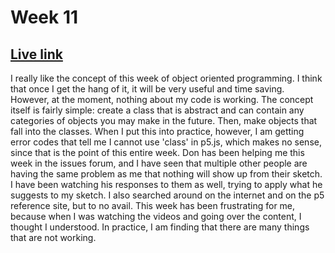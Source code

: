 # Week 11

## [Live link](https://hayliesunshine.github.io/120-work/hw-10)

I really like the concept of this week of object oriented programming. I think that once I get the hang of it, it will be very useful and time saving. However, at the moment, nothing about my code is working. The concept itself is fairly simple: create a class that is abstract and can contain any categories of objects you may make in the future. Then, make objects that fall into the classes. When I put this into practice, however, I am getting error codes that tell me I cannot use 'class' in p5.js, which makes no sense, since that is the point of this entire week.
Don has been helping me this week in the issues forum, and I have seen that multiple other people are having the same problem as me that nothing will show up from their sketch. I have been watching his responses to them as well, trying to apply what he suggests to my sketch. I also searched around on the internet and on the p5 reference site, but to no avail. 
This week has been frustrating for me, because when I was watching the videos and going over the content, I thought I understood. In practice, I am finding that there are many things that are not working.
